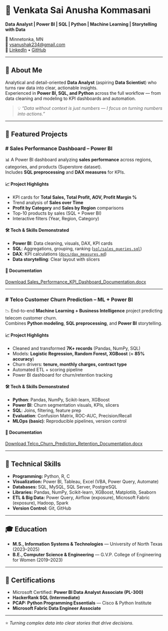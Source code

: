 # 🌟 Venkata Sai Anusha Kommasani

**Data Analyst | Power BI | SQL | Python | Machine Learning | Storytelling with Data**

📍 Minnetonka, MN  
📧 [vsanushak234@gmail.com](mailto:vsanushak234@gmail.com)  
🔗 [LinkedIn](https://www.linkedin.com/in/venkata-sai-anusha-kommasani) • [GitHub](https://github.com/Anu779930)

---

## 👋 About Me
Analytical and detail-oriented **Data Analyst** (aspiring **Data Scientist**) who turns raw data into clear, actionable insights.  
Experienced in **Power BI, SQL, and Python** across the full workflow — from data cleaning and modeling to KPI dashboards and automation.

> 💡 *“Data without context is just numbers — I focus on turning numbers into actions.”*

---

## 🚀 Featured Projects

### # Sales Performance Dashboard – Power BI
📊 A Power BI dashboard analyzing **sales performance** across regions, categories, and products (Superstore dataset).  
Includes **SQL preprocessing** and **DAX measures** for KPIs.

#### 📈 Project Highlights
- KPI cards for **Total Sales, Total Profit, AOV, Profit Margin %**  
- Trend analysis of **Sales over Time**  
- **Profit by Category** and **Sales by Region** comparisons  
- Top-10 products by sales (SQL + Power BI)  
- Interactive filters (Year, Region, Category)

#### 🛠️ Tech & Skills Demonstrated
- **Power BI**: Data cleaning, visuals, DAX, KPI cards  
- **SQL**: Aggregations, grouping, ranking ([`sql/sales_queries.sql`](https://github.com/Anu779930/sales-performance-dashboard/blob/main/sql/sales_queries.sql))  
- **DAX**: KPI calculations ([`docs/dax_measures.md`](https://github.com/Anu779930/sales-performance-dashboard/blob/main/docs/dax_measures.md))  
- **Data storytelling**: Clear layout with slicers

#### 📄 Documentation
[Download Sales_Performance_KPI_Dashboard_Documentation.docx](https://github.com/Anu779930/sales-performance-dashboard/blob/main/Sales_Performance_KPI_Dashboard_Documentation.docx)

---

### # Telco Customer Churn Prediction – ML + Power BI
📉 End-to-end **Machine Learning + Business Intelligence** project predicting telecom customer churn.  
Combines **Python modeling**, **SQL preprocessing**, and **Power BI** storytelling.

#### 📈 Project Highlights
- Cleaned and transformed **7K+ records** (Pandas, NumPy, SQL)  
- Models: **Logistic Regression, Random Forest, XGBoost** (≈ **85% accuracy**)  
- Churn drivers: **tenure, monthly charges, contract type**  
- Automated ETL + scoring pipeline  
- Power BI dashboard for churn/retention tracking

#### 🛠️ Tech & Skills Demonstrated
- **Python**: Pandas, NumPy, Scikit-learn, XGBoost  
- **Power BI**: Churn segmentation visuals, KPIs, slicers  
- **SQL**: Joins, filtering, feature prep  
- **Evaluation**: Confusion Matrix, ROC-AUC, Precision/Recall  
- **MLOps (basic)**: Reproducible pipelines, version control

#### 📄 Documentation
[Download Telco_Churn_Prediction_Retention_Documentation.docx](https://github.com/Anu779930/telco-churn-ml-bi/blob/main/Telco_Churn_Prediction_Retention_Documentation.docx)

---

## 🧠 Technical Skills
- **Programming:** Python, R, C  
- **Visualization:** Power BI, Tableau, Excel (VBA, Power Query, Automate)  
- **Databases:** SQL, MySQL, SQL Server, PostgreSQL  
- **Libraries:** Pandas, NumPy, Scikit-learn, XGBoost, Matplotlib, Seaborn  
- **ETL & Big Data:** Power Query, Airflow (exposure), Microsoft Fabric (exposure), Hadoop, Spark  
- **Version Control:** Git, GitHub

---

## 🎓 Education
- **M.S., Information Systems & Technologies** — University of North Texas (2023–2025)  
- **B.E., Computer Science & Engineering** — G.V.P. College of Engineering for Women (2019–2023)

---

## 🏅 Certifications
- Microsoft Certified: **Power BI Data Analyst Associate (PL-300)**  
- **HackerRank SQL (Intermediate)**  
- **PCAP: Python Programming Essentials** — Cisco & Python Institute  
- **Microsoft Fabric Data Engineer Associate**

---

⭐ *Turning complex data into clear stories that drive decisions.*
